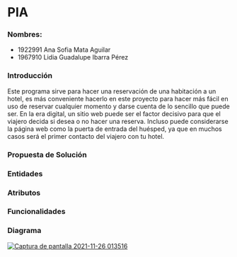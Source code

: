 
# PIA

### Nombres:
- 1922991 Ana Sofia Mata Aguilar
- 1967910 Lidia Guadalupe Ibarra Pérez

### Introducción
Este programa sirve para hacer una reservación de una 
habitación a un hotel, es más conveniente hacerlo en este 
proyecto para hacer más fácil en uso de reservar cualquier 
momento y darse cuenta de lo sencillo que puede ser.
En la era digital, un sitio web puede ser el factor decisivo para 
que el viajero decida si desea o no hacer una reserva. Incluso 
puede considerarse la página web como la puerta de entrada 
del huésped, ya que en muchos casos será el primer contacto 
del viajero con tu hotel.
### Propuesta de Solución

### Entidades

### Atributos

### Funcionalidades

### Diagrama 
[![Captura de pantalla 2021-11-26 013516](C:\Users\mygan\Pictures "Captura de pantalla 2021-11-26 013516")](http://C:\Users\mygan\Pictures "Captura de pantalla 2021-11-26 013516")
